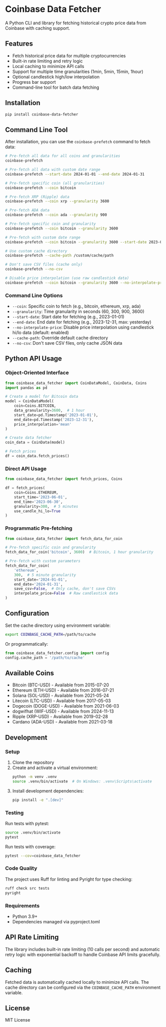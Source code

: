 # Coinbase Data Fetcher

A Python CLI and library for fetching historical crypto price data from Coinbase with caching support.

## Features

- Fetch historical price data for multiple cryptocurrencies
- Built-in rate limiting and retry logic
- Local caching to minimize API calls
- Support for multiple time granularities (1min, 5min, 15min, 1hour)
- Optional candlestick high/low interpolation
- Progress bar support
- Command-line tool for batch data fetching

## Installation

```bash
pip install coinbase-data-fetcher
```

## Command Line Tool

After installation, you can use the `coinbase-prefetch` command to fetch data:

```bash
# Pre-fetch all data for all coins and granularities
coinbase-prefetch

# Pre-fetch all data with custom date range
coinbase-prefetch --start-date 2024-01-01 --end-date 2024-01-31

# Pre-fetch specific coin (all granularities)
coinbase-prefetch --coin bitcoin

# Pre-fetch XRP (Ripple) data
coinbase-prefetch --coin xrp --granularity 3600

# Pre-fetch ADA data
coinbase-prefetch --coin ada --granularity 900

# Pre-fetch specific coin and granularity
coinbase-prefetch --coin bitcoin --granularity 3600

# Pre-fetch with custom date range
coinbase-prefetch --coin bitcoin --granularity 3600 --start-date 2023-01-01 --end-date 2023-12-31

# Use custom cache directory
coinbase-prefetch --cache-path /custom/cache/path

# Don't save CSV files (cache only)
coinbase-prefetch --no-csv

# Disable price interpolation (use raw candlestick data)
coinbase-prefetch --coin bitcoin --granularity 3600 --no-interpolate-price
```

### Command Line Options

- `--coin`: Specific coin to fetch (e.g., bitcoin, ethereum, xrp, ada)
- `--granularity`: Time granularity in seconds (60, 300, 900, 3600)
- `--start-date`: Start date for fetching (e.g., 2023-01-01)
- `--end-date`: End date for fetching (e.g., 2023-12-31, max: yesterday)
- `--no-interpolate-price`: Disable price interpolation using candlestick hi/lo data (default: enabled)
- `--cache-path`: Override default cache directory
- `--no-csv`: Don't save CSV files, only cache JSON data

## Python API Usage

### Object-Oriented Interface

```python
from coinbase_data_fetcher import CoinDataModel, CoinData, Coins
import pandas as pd

# Create a model for Bitcoin data
model = CoinDataModel(
    coin=Coins.BITCOIN,
    data_granularity=3600,  # 1 hour
    start_date=pd.Timestamp('2023-01-01'),
    end_date=pd.Timestamp('2023-12-31'),
    price_interpolation='mean'
)

# Create data fetcher
coin_data = CoinData(model)

# Fetch prices
df = coin_data.fetch_prices()
```

### Direct API Usage

```python
from coinbase_data_fetcher import fetch_prices, Coins

df = fetch_prices(
    coin=Coins.ETHEREUM,
    start_time='2023-06-01',
    end_time='2023-06-30',
    granularity=300,  # 5 minutes
    use_candle_hi_lo=True
)
```

### Programmatic Pre-fetching

```python
from coinbase_data_fetcher import fetch_data_for_coin

# Pre-fetch specific coin and granularity
fetch_data_for_coin('bitcoin', 3600)  # Bitcoin, 1 hour granularity

# Pre-fetch with custom parameters
fetch_data_for_coin(
    'ethereum', 
    300,  # 5 minute granularity
    start_date='2024-01-01',
    end_date='2024-01-31',
    save_csv=False,  # Only cache, don't save CSVs
    interpolate_price=False  # Raw candlestick data
)
```

## Configuration

Set the cache directory using environment variable:
```bash
export COINBASE_CACHE_PATH=/path/to/cache
```

Or programmatically:
```python
from coinbase_data_fetcher.config import config
config.cache_path = '/path/to/cache'
```

## Available Coins

- Bitcoin (BTC-USD) - Available from 2015-07-20
- Ethereum (ETH-USD) - Available from 2016-07-21
- Solana (SOL-USD) - Available from 2021-05-24
- Litecoin (LTC-USD) - Available from 2017-05-03
- Dogecoin (DOGE-USD) - Available from 2021-06-03
- dogwifhat (WIF-USD) - Available from 2024-11-13
- Ripple (XRP-USD) - Available from 2019-02-28
- Cardano (ADA-USD) - Available from 2021-03-18

## Development

### Setup

1. Clone the repository
2. Create and activate a virtual environment:
   ```bash
   python -m venv .venv
   source .venv/bin/activate  # On Windows: .venv\Scripts\activate
   ```
3. Install development dependencies:
   ```bash
   pip install -e ".[dev]"
   ```

### Testing

Run tests with pytest:
```bash
source .venv/bin/activate
pytest
```

Run tests with coverage:
```bash
pytest --cov=coinbase_data_fetcher
```

### Code Quality

The project uses Ruff for linting and Pyright for type checking:
```bash
ruff check src tests
pyright
```

### Requirements

- Python 3.9+
- Dependencies managed via pyproject.toml

## API Rate Limiting

The library includes built-in rate limiting (10 calls per second) and automatic retry logic with exponential backoff to handle Coinbase API limits gracefully.

## Caching

Fetched data is automatically cached locally to minimize API calls. The cache directory can be configured via the `COINBASE_CACHE_PATH` environment variable.

## License

MIT License
